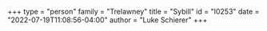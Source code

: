 +++
type = "person"
family = "Trelawney"
title = "Sybill"
id = "I0253"
date = "2022-07-19T11:08:56-04:00"
author = "Luke Schierer"
+++
